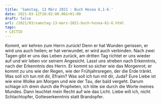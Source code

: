 ```yaml
---
title: 'Samstag, 13 März 2021 : Buch Hosea 6,1-6.'
date: 2021-03-12T18:02:00.001+01:00
draft: false
url: /2021/03/samstag-13-marz-2021-buch-hosea-61-6.html
tags: 
- LECTIO
---
```


Kommt, wir kehren zum Herrn zurück! Denn er hat Wunden gerissen, er wird uns auch heilen; er hat verwundet, er wird auch verbinden. Nach zwei Tagen gibt er uns das Leben zurück, am dritten Tag richtet er uns wieder auf und wir leben vor seinem Angesicht. Lasst uns streben nach Erkenntnis, nach der Erkenntnis des Herrn. Er kommt so sicher wie das Morgenrot; er kommt zu uns wie der Regen, wie der Frühjahrsregen, der die Erde tränkt. Was soll ich tun mit dir, Efraim? Was soll ich tun mit dir, Juda? Eure Liebe ist wie eine Wolke am Morgen und wie der Tau, der bald vergeht. Darum schlage ich drein durch die Propheten, ich töte sie durch die Worte meines Mundes. Dann leuchtet mein Recht auf wie das Licht. Liebe will ich, nicht Schlachtopfer, Gotteserkenntnis statt Brandopfer.